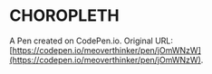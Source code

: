 # CHOROPLETH

A Pen created on CodePen.io. Original URL: [https://codepen.io/meoverthinker/pen/jOmWNzW](https://codepen.io/meoverthinker/pen/jOmWNzW).


